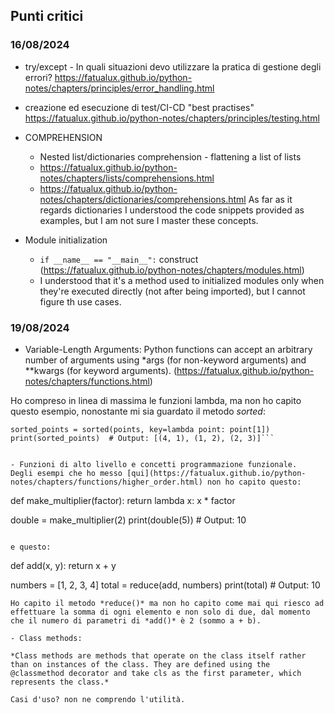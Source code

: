 ## Punti critici

### 16/08/2024
- try/except - In quali situazioni devo utilizzare la pratica di gestione degli errori?
https://fatualux.github.io/python-notes/chapters/principles/error_handling.html

- creazione ed esecuzione di test/CI-CD "best practises"
https://fatualux.github.io/python-notes/chapters/principles/testing.html

- COMPREHENSION
    - Nested list/dictionaries comprehension - flattening a list of lists
     - https://fatualux.github.io/python-notes/chapters/lists/comprehensions.html
     - https://fatualux.github.io/python-notes/chapters/dictionaries/comprehensions.html
As far as it regards dictionaries I understood the code snippets provided as examples, but I am not sure I master these concepts.

- Module initialization
  - ```if __name__ == "__main__":``` construct (https://fatualux.github.io/python-notes/chapters/modules.html)
  - I understood that it's a method used to initialized modules only when they're executed directly (not after being imported), but I cannot figure th use cases.

### 19/08/2024

- Variable-Length Arguments: Python functions can accept an arbitrary number of arguments using *args (for non-keyword arguments) and **kwargs (for keyword arguments).
(https://fatualux.github.io/python-notes/chapters/functions.html)

Ho compreso in linea di massima le funzioni lambda, ma non ho capito questo esempio, nonostante mi sia guardato il metodo *sorted*:

```points = [(2, 3), (1, 2), (4, 1)]
sorted_points = sorted(points, key=lambda point: point[1])
print(sorted_points)  # Output: [(4, 1), (1, 2), (2, 3)]```


- Funzioni di alto livello e concetti programmazione funzionale.
Degli esempi che ho messo [qui](https://fatualux.github.io/python-notes/chapters/functions/higher_order.html) non ho capito questo:

```
def make_multiplier(factor):
    return lambda x: x * factor

double = make_multiplier(2)
print(double(5))  # Output: 10
```

e questo:

```
def add(x, y):
    return x + y

numbers = [1, 2, 3, 4]
total = reduce(add, numbers)
print(total)  # Output: 10
```
Ho capito il metodo *reduce()* ma non ho capito come mai qui riesco ad effettuare la somma di ogni elemento e non solo di due, dal momento che il numero di parametri di *add()* è 2 (sommo a + b).

- Class methods:

*Class methods are methods that operate on the class itself rather than on instances of the class. They are defined using the @classmethod decorator and take cls as the first parameter, which represents the class.*

Casi d'uso? non ne comprendo l'utilità.


